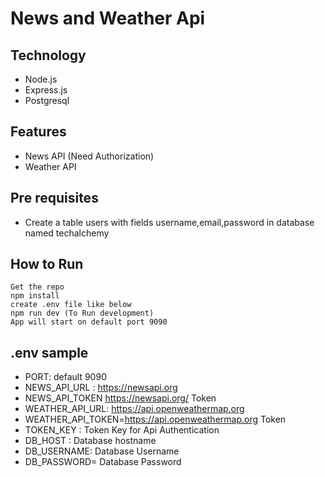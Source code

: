 # News and Weather Api
## Technology
- Node.js
- Express.js
- Postgresql

## Features
- News API (Need Authorization)
- Weather API 

## Pre requisites
- Create a table users with fields username,email,password in database named techalchemy

## How to Run
``` 
Get the repo
npm install
create .env file like below
npm run dev (To Run development)
App will start on default port 9090
```
## .env sample
- PORT: default 9090
- NEWS_API_URL : https://newsapi.org 
- NEWS_API_TOKEN  https://newsapi.org/ Token
- WEATHER_API_URL:  https://api.openweathermap.org
- WEATHER_API_TOKEN=https://api.openweathermap.org Token
- TOKEN_KEY : Token Key for Api Authentication
- DB_HOST : Database hostname
- DB_USERNAME: Database Username
- DB_PASSWORD= Database Password














   
